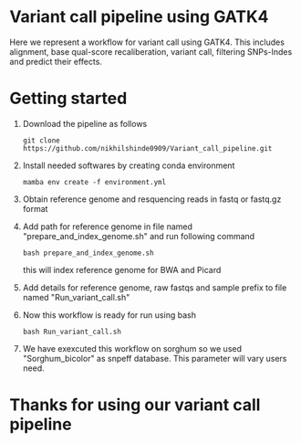 # Variant call pipeline using GATK4

Here we represent a workflow for variant call using GATK4. This includes alignment, base qual-score recaliberation, variant call, filtering SNPs-Indes and predict their effects.

# Getting started
1. Download the pipeline as follows
   ```
   git clone https://github.com/nikhilshinde0909/Variant_call_pipeline.git
   ```
   
2. Install needed softwares by creating conda environment
   ```
   mamba env create -f environment.yml
   ```
3. Obtain reference genome and resquencing reads in fastq or fastq.gz format
4. Add path for reference genome in file named "prepare_and_index_genome.sh" and run following command
   ```
   bash prepare_and_index_genome.sh
   ``` 
   this will index reference genome for BWA and Picard
   
6. Add details for reference genome, raw fastqs and sample prefix to file named "Run_variant_call.sh" 
7. Now this workflow is ready for run using bash
   ```
   bash Run_variant_call.sh
   ```
   
8. We have exexcuted this workflow on sorghum so we used "Sorghum_bicolor" as snpeff database. This parameter will vary users need.

# Thanks for using our variant call pipeline
